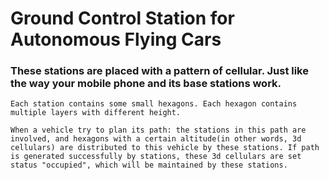 # Ground Control Station for Autonomous Flying Cars

### These stations are placed with a pattern of cellular. Just like the way your mobile phone and its base stations work.

    Each station contains some small hexagons. Each hexagon contains multiple layers with different height.

    When a vehicle try to plan its path: the stations in this path are involved, and hexagons with a certain altitude(in other words, 3d cellulars) are distributed to this vehicle by these stations. If path is generated successfully by stations, these 3d cellulars are set status "occupied", which will be maintained by these stations.
